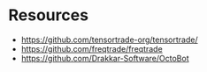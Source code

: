 # Resources

- https://github.com/tensortrade-org/tensortrade/
- https://github.com/freqtrade/freqtrade
- https://github.com/Drakkar-Software/OctoBot